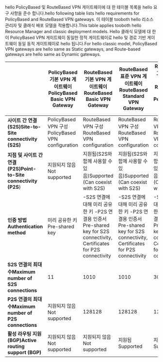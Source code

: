 <span data-ttu-id="ee123-101">hello PolicyBased 및 RouteBased VPN 게이트웨이에 대 한 테이블 목록을 hello 요구 사항을 준수 합니다.</span><span class="sxs-lookup"><span data-stu-id="ee123-101">hello following table lists hello requirements for PolicyBased and RouteBased VPN gateways.</span></span> <span data-ttu-id="ee123-102">이 테이블 tooboth hello 리소스 관리자 및 클래식 배포 모델을 적용합니다.</span><span class="sxs-lookup"><span data-stu-id="ee123-102">This table applies tooboth hello Resource Manager and classic deployment models.</span></span> <span data-ttu-id="ee123-103">Hello 클래식 모델에 대 한이 PolicyBased VPN 게이트웨이 동일한 정적 게이트웨이로 hello 및 경로 기반 게이트웨이 동일 동적 게이트웨이로 hello 됩니다.</span><span class="sxs-lookup"><span data-stu-id="ee123-103">For hello classic model, PolicyBased VPN gateways are hello same as Static gateways, and Route-based gateways are hello same as Dynamic gateways.</span></span>

|  | <span data-ttu-id="ee123-104">**PolicyBased 기본 VPN 게이트웨이**</span><span class="sxs-lookup"><span data-stu-id="ee123-104">**PolicyBased Basic VPN Gateway**</span></span> | <span data-ttu-id="ee123-105">**RouteBased 기본 VPN 게이트웨이**</span><span class="sxs-lookup"><span data-stu-id="ee123-105">**RouteBased Basic VPN Gateway**</span></span> | <span data-ttu-id="ee123-106">**RouteBased 표준 VPN 게이트웨이**</span><span class="sxs-lookup"><span data-stu-id="ee123-106">**RouteBased Standard VPN Gateway**</span></span> | <span data-ttu-id="ee123-107">**RouteBased 고성능 VPN 게이트웨이**</span><span class="sxs-lookup"><span data-stu-id="ee123-107">**RouteBased High Performance VPN Gateway**</span></span> |
| --- | --- | --- | --- | --- |
| <span data-ttu-id="ee123-108">**사이트 간 연결(S2S)**</span><span class="sxs-lookup"><span data-stu-id="ee123-108">**Site-to-Site connectivity   (S2S)**</span></span> |<span data-ttu-id="ee123-109">PolicyBased VPN 구성</span><span class="sxs-lookup"><span data-stu-id="ee123-109">PolicyBased VPN configuration</span></span> |<span data-ttu-id="ee123-110">RouteBased VPN 구성</span><span class="sxs-lookup"><span data-stu-id="ee123-110">RouteBased VPN configuration</span></span> |<span data-ttu-id="ee123-111">RouteBased VPN 구성</span><span class="sxs-lookup"><span data-stu-id="ee123-111">RouteBased VPN configuration</span></span> |<span data-ttu-id="ee123-112">RouteBased VPN 구성</span><span class="sxs-lookup"><span data-stu-id="ee123-112">RouteBased VPN configuration</span></span> |
| <span data-ttu-id="ee123-113">**지점 및 사이트 간 연결(P2S)**</span><span class="sxs-lookup"><span data-stu-id="ee123-113">**Point-to-Site connectivity (P2S**)</span></span> |<span data-ttu-id="ee123-114">지원되지 않음</span><span class="sxs-lookup"><span data-stu-id="ee123-114">Not supported</span></span> |<span data-ttu-id="ee123-115">지원됨(S2S와 함께 사용할 수 있음)</span><span class="sxs-lookup"><span data-stu-id="ee123-115">Supported (Can coexist with S2S)</span></span> |<span data-ttu-id="ee123-116">지원됨(S2S와 함께 사용할 수 있음)</span><span class="sxs-lookup"><span data-stu-id="ee123-116">Supported (Can coexist with S2S)</span></span> |<span data-ttu-id="ee123-117">지원됨(S2S와 함께 사용할 수 있음)</span><span class="sxs-lookup"><span data-stu-id="ee123-117">Supported (Can coexist with S2S)</span></span> |
| <span data-ttu-id="ee123-118">**인증 방법**</span><span class="sxs-lookup"><span data-stu-id="ee123-118">**Authentication method**</span></span> |<span data-ttu-id="ee123-119">미리 공유한 키</span><span class="sxs-lookup"><span data-stu-id="ee123-119">Pre-shared key</span></span> |<span data-ttu-id="ee123-120">-S2S 연결에 대해 미리 공유한 키 -P2S 연결용 인증서</span><span class="sxs-lookup"><span data-stu-id="ee123-120">Pre-shared key for S2S connectivity, Certificates for P2S connectivity</span></span> |<span data-ttu-id="ee123-121">-S2S 연결에 대해 미리 공유한 키 -P2S 연결용 인증서</span><span class="sxs-lookup"><span data-stu-id="ee123-121">Pre-shared key for S2S connectivity, Certificates for P2S connectivity</span></span> |<span data-ttu-id="ee123-122">-S2S 연결에 대해 미리 공유한 키 -P2S 연결용 인증서</span><span class="sxs-lookup"><span data-stu-id="ee123-122">Pre-shared key for S2S connectivity, Certificates for P2S connectivity</span></span> |
| <span data-ttu-id="ee123-123">**S2S 연결의 최대 수**</span><span class="sxs-lookup"><span data-stu-id="ee123-123">**Maximum number of S2S connections**</span></span> |<span data-ttu-id="ee123-124">1</span><span class="sxs-lookup"><span data-stu-id="ee123-124">1</span></span> |<span data-ttu-id="ee123-125">10</span><span class="sxs-lookup"><span data-stu-id="ee123-125">10</span></span> |<span data-ttu-id="ee123-126">10</span><span class="sxs-lookup"><span data-stu-id="ee123-126">10</span></span> |<span data-ttu-id="ee123-127">30</span><span class="sxs-lookup"><span data-stu-id="ee123-127">30</span></span> |
| <span data-ttu-id="ee123-128">**P2S 연결의 최대 수**</span><span class="sxs-lookup"><span data-stu-id="ee123-128">**Maximum number of P2S connections**</span></span> |<span data-ttu-id="ee123-129">지원되지 않음</span><span class="sxs-lookup"><span data-stu-id="ee123-129">Not supported</span></span> |<span data-ttu-id="ee123-130">128</span><span class="sxs-lookup"><span data-stu-id="ee123-130">128</span></span> |<span data-ttu-id="ee123-131">128</span><span class="sxs-lookup"><span data-stu-id="ee123-131">128</span></span> |<span data-ttu-id="ee123-132">128</span><span class="sxs-lookup"><span data-stu-id="ee123-132">128</span></span> |
| <span data-ttu-id="ee123-133">**활성 라우팅 지원(BGP)**</span><span class="sxs-lookup"><span data-stu-id="ee123-133">**Active routing support (BGP)**</span></span> |<span data-ttu-id="ee123-134">지원되지 않음</span><span class="sxs-lookup"><span data-stu-id="ee123-134">Not supported</span></span> |<span data-ttu-id="ee123-135">지원되지 않음</span><span class="sxs-lookup"><span data-stu-id="ee123-135">Not supported</span></span> |<span data-ttu-id="ee123-136">지원됨</span><span class="sxs-lookup"><span data-stu-id="ee123-136">Supported</span></span> |<span data-ttu-id="ee123-137">지원됨</span><span class="sxs-lookup"><span data-stu-id="ee123-137">Supported</span></span> |

